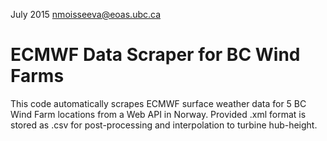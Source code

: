 July 2015
nmoisseeva@eoas.ubc.ca


ECMWF Data Scraper for BC Wind Farms
======================================

This code automatically scrapes ECMWF surface weather data for 5 BC Wind Farm locations from a Web API in Norway. 
Provided .xml format is stored as .csv for post-processing and interpolation to turbine hub-height. 
